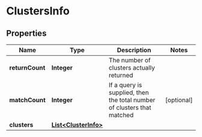 # ClustersInfo

## Properties
Name | Type | Description | Notes
------------ | ------------- | ------------- | -------------
**returnCount** | **Integer** | The number of clusters actually returned | 
**matchCount** | **Integer** | If a query is supplied, then the total number of clusters that matched |  [optional]
**clusters** | [**List&lt;ClusterInfo&gt;**](ClusterInfo.md) |  | 

